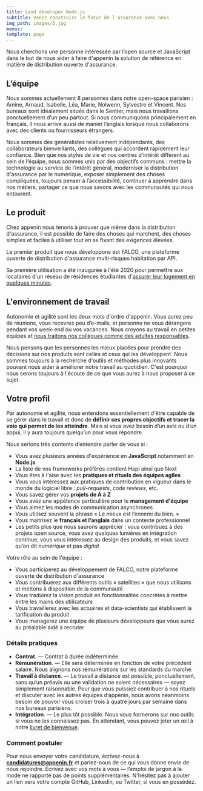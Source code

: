 ```yaml
---
title: Lead developer Node.js 
subtitle: Venez construire le futur de l'assurance avec nous
img_path: images/5.jpg
menus:
template: page
---
```


Nous cherchons une personne intéressée par l’open source et JavaScript dans le but 
de nous aider à faire d'appenin la solution de référence en matière de distribution 
ouverte d'assurance.

## L’équipe

Nous sommes actuellement 8 personnes dans notre open-space parisien : Amine, Arnaud, Isabelle, 
Léa, Marie, Nolwenn, Sylvestre et Vincent. Nos bureaux sont idéalement situés dans le Sentier, 
mais nous travaillons ponctuellement d’un peu partout. Si nous communiquons principalement en 
français, il nous arrive aussi de manier l’anglais lorsque nous collaborons avec des clients ou 
fournisseurs étrangers.

Nous sommes des généralistes relativement indépendants, des collaborateurs bienveillants, 
des collègues qui accordent rapidement leur confiance. 
Bien que nos styles de vie et nos centres d’intérêt diffèrent au sein de l’équipe, 
nous sommes unis par des objectifs communs : mettre la technologie au service de l’intérêt général, 
moderniser la distribution d'assurance par le numérique, exposer simplement des choses compliquées, 
toujours penser à l’accessibilité, continuer à apprendre dans nos métiers, 
partager ce que nous savons avec les communautés qui nous entourent.

## Le produit

Chez appenin nous tenons à prouver que même dans la distribution d'assurance, 
il est possible de faire des choses qui marchent, des choses simples et faciles à utiliser 
tout en se fixant des exigences élevées.

Le premier produit que nous développons est FALCO, une plateforme ouverte de distribution 
d'assurance multi-risques habitation par API. 

Sa première utilisation a été inaugurée à l'été 2020 pour permettre aux locataires 
d'un réseau de résidences étudiantes d'[assurer leur logement en quelques minutes](https://assurance.appenin.fr/studyo/).


## L'environnement de travail

Autonomie et agilité sont les deux mots d'ordre d'appenin. Vous aurez peu de réunions, 
vous recevrez peu d’e-mails, et personne ne vous dérangera pendant vos week-end ou vos 
vacances. Nous croyons au travail en petites équipes et 
[nous traitons nos collègues comme des adultes responsables](https://appenin.github.io/appenin/charte.html).

Nous pensons que les personnes les mieux placées pour prendre des décisions sur nos produits 
sont celles et ceux qui les développent. Nous sommes toujours à la recherche d'outils et méthodes 
plus innovants pouvant nous aider à améliorer notre travail au quotidien. 
C'est pourquoi nous serons toujours à l'écoute de ce que vous aurez à nous proposer à ce sujet.

## Votre profil

Par autonomie et agilité, nous entendons essentiellement d'être capable de se gérer dans le travail 
et donc de **définir ses propres objectifs et tracer la voie qui permet de les atteindre**. Mais si 
vous avez besoin d’un avis ou d’un appui, il y aura toujours quelqu’un pour vous répondre.

Nous serions très contents d’entendre parler de vous si :

* Vous avez plusieurs années d'expérience en **JavaScript** notamment en **Node.js**
* La liste de vos frameworks préférés contient Hapi ainsi que Next
* Vous êtes à l'aise avec les **pratiques et rituels des équipes agiles**
* Vous vous intéressez aux pratiques de contribution en vigueur dans le monde du logiciel 
libre : *pull-requests*, *code reviews*, etc.
* Vous savez gérer vos **projets de A à Z**
* Vous avez une appétence particulière pour le **management d'équipe** 
* Vous aimez les modes de communication asynchrones
* Vous utilisez souvent la phrase « Le mieux est l’ennemi du bien. »
* Vous maitrisez le **français et l’anglais** dans un contexte professionnel
* Les petits plus que nous saurons apprécier : vous contribuez à des projets open source,
vous avez quelques lumières en intégration continue, vous vous intéressez au design des produits,
et vous savez qu’on dit *numérique* et pas *digital*

Votre rôle au sein de l'équipe :
* Vous participerez au développement de FALCO, notre plateforme ouverte de distribution d'assurance
* Vous contribuerez aux différents outils « satellites » que nous utilisons et mettons à disposition 
de la communauté
* Vous traduirez la vision produit en fonctionnalités concrètes à mettre entre les mains des utilisateurs
* Vous travaillerez avec les actuaires et data-scientists qui établissent la tarification du produit
* Vous managerez une équipe de plusieurs développeurs que vous aurez au préalable aidé à recruter 


### Détails pratiques

* **Contrat**. — Contrat à durée indéterminée
* **Rémunération**. — Elle sera déterminée en fonction de votre précédent salaire. Nous alignons nos rémunérations sur 
les standards du marché.
* **Travail à distance**. — Le travail à distance est possible, ponctuellement, sans qu’un préavis ou 
une validation ne soient nécessaires — soyez simplement raisonnable. Pour que vous puissiez contribuer 
à nos rituels et discuter avec les autres équipes d’appenin, nous avons néanmoins besoin de pouvoir 
vous croiser trois à quatre jours par semaine dans nos bureaux parisiens.
* **Intégration**. — Le plus tôt possible. Nous vous formerons sur nos outils si vous ne les 
connaissez pas. En attendant, vous pouvez jeter un œil à notre [livret de bienvenue](https://appenin.github.io/appenin/).


### Comment postuler

Pour nous envoyer votre candidature, écrivez-nous à **candidatures@appenin.fr** et parlez-nous de ce qui 
vous donne envie de nous rejoindre. Écrivez avec vos mots à vous — l’emploi de jargon à la mode ne 
rapporte pas de points supplémentaires. N'hésitez pas à ajouter un lien vers votre compte GitHub, 
Linkedin, ou Twitter, si vous en possédez.
